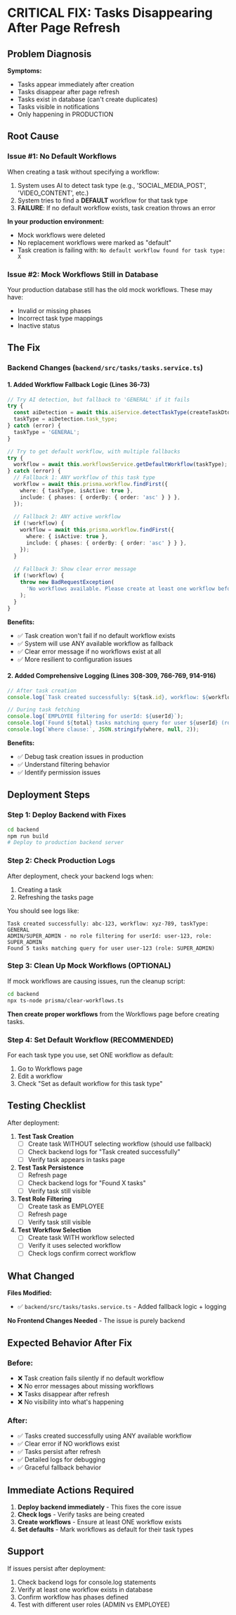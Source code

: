 # CRITICAL FIX: Tasks Disappearing After Page Refresh

## Problem Diagnosis

**Symptoms:**
- Tasks appear immediately after creation
- Tasks disappear after page refresh
- Tasks exist in database (can't create duplicates)
- Tasks visible in notifications
- Only happening in PRODUCTION

## Root Cause

### Issue #1: No Default Workflows
When creating a task without specifying a workflow:
1. System uses AI to detect task type (e.g., 'SOCIAL_MEDIA_POST', 'VIDEO_CONTENT', etc.)
2. System tries to find a **DEFAULT** workflow for that task type
3. **FAILURE**: If no default workflow exists, task creation throws an error

**In your production environment:**
- Mock workflows were deleted
- No replacement workflows were marked as "default"
- Task creation is failing with: `No default workflow found for task type: X`

### Issue #2: Mock Workflows Still in Database
Your production database still has the old mock workflows. These may have:
- Invalid or missing phases
- Incorrect task type mappings
- Inactive status

## The Fix

### Backend Changes (`backend/src/tasks/tasks.service.ts`)

#### 1. Added Workflow Fallback Logic (Lines 36-73)
```typescript
// Try AI detection, but fallback to 'GENERAL' if it fails
try {
  const aiDetection = await this.aiService.detectTaskType(createTaskDto.title);
  taskType = aiDetection.task_type;
} catch (error) {
  taskType = 'GENERAL';
}

// Try to get default workflow, with multiple fallbacks
try {
  workflow = await this.workflowsService.getDefaultWorkflow(taskType);
} catch (error) {
  // Fallback 1: ANY workflow of this task type
  workflow = await this.prisma.workflow.findFirst({
    where: { taskType, isActive: true },
    include: { phases: { orderBy: { order: 'asc' } } },
  });
  
  // Fallback 2: ANY active workflow
  if (!workflow) {
    workflow = await this.prisma.workflow.findFirst({
      where: { isActive: true },
      include: { phases: { orderBy: { order: 'asc' } } },
    });
  }
  
  // Fallback 3: Show clear error message
  if (!workflow) {
    throw new BadRequestException(
      'No workflows available. Please create at least one workflow before creating tasks.'
    );
  }
}
```

**Benefits:**
- ✅ Task creation won't fail if no default workflow exists
- ✅ System will use ANY available workflow as fallback
- ✅ Clear error message if no workflows exist at all
- ✅ More resilient to configuration issues

#### 2. Added Comprehensive Logging (Lines 308-309, 766-769, 914-916)
```typescript
// After task creation
console.log(`Task created successfully: ${task.id}, workflow: ${workflow.id}, taskType: ${taskType}`);

// During task fetching
console.log(`EMPLOYEE filtering for userId: ${userId}`);
console.log(`Found ${total} tasks matching query for user ${userId} (role: ${userRole})`);
console.log(`Where clause:`, JSON.stringify(where, null, 2));
```

**Benefits:**
- ✅ Debug task creation issues in production
- ✅ Understand filtering behavior
- ✅ Identify permission issues

## Deployment Steps

### Step 1: Deploy Backend with Fixes
```bash
cd backend
npm run build
# Deploy to production backend server
```

### Step 2: Check Production Logs
After deployment, check your backend logs when:
1. Creating a task
2. Refreshing the tasks page

You should see logs like:
```
Task created successfully: abc-123, workflow: xyz-789, taskType: GENERAL
ADMIN/SUPER_ADMIN - no role filtering for userId: user-123, role: SUPER_ADMIN
Found 5 tasks matching query for user user-123 (role: SUPER_ADMIN)
```

### Step 3: Clean Up Mock Workflows (OPTIONAL)
If mock workflows are causing issues, run the cleanup script:
```bash
cd backend
npx ts-node prisma/clear-workflows.ts
```

**Then create proper workflows** from the Workflows page before creating tasks.

### Step 4: Set Default Workflow (RECOMMENDED)
For each task type you use, set ONE workflow as default:
1. Go to Workflows page
2. Edit a workflow
3. Check "Set as default workflow for this task type"

## Testing Checklist

After deployment:

1. **Test Task Creation**
   - [ ] Create task WITHOUT selecting workflow (should use fallback)
   - [ ] Check backend logs for "Task created successfully"
   - [ ] Verify task appears in tasks page

2. **Test Task Persistence**
   - [ ] Refresh page
   - [ ] Check backend logs for "Found X tasks"
   - [ ] Verify task still visible

3. **Test Role Filtering**
   - [ ] Create task as EMPLOYEE
   - [ ] Refresh page
   - [ ] Verify task still visible

4. **Test Workflow Selection**
   - [ ] Create task WITH workflow selected
   - [ ] Verify it uses selected workflow
   - [ ] Check logs confirm correct workflow

## What Changed

**Files Modified:**
- ✅ `backend/src/tasks/tasks.service.ts` - Added fallback logic + logging

**No Frontend Changes Needed** - The issue is purely backend

## Expected Behavior After Fix

### Before:
- ❌ Task creation fails silently if no default workflow
- ❌ No error messages about missing workflows
- ❌ Tasks disappear after refresh
- ❌ No visibility into what's happening

### After:
- ✅ Tasks created successfully using ANY available workflow
- ✅ Clear error if NO workflows exist
- ✅ Tasks persist after refresh
- ✅ Detailed logs for debugging
- ✅ Graceful fallback behavior

## Immediate Actions Required

1. **Deploy backend immediately** - This fixes the core issue
2. **Check logs** - Verify tasks are being created
3. **Create workflows** - Ensure at least ONE workflow exists
4. **Set defaults** - Mark workflows as default for their task types

## Support

If issues persist after deployment:
1. Check backend logs for console.log statements
2. Verify at least one workflow exists in database
3. Confirm workflow has phases defined
4. Test with different user roles (ADMIN vs EMPLOYEE)

